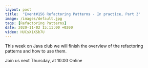 ```yaml
---
layout: post
title:  "Event#156 Refactoring Patterns - In practice, Part 3"
image: /images/default.jpg
tags: [Refactoring Patterns]
date: 2020-11-02 15:11:00 +0200
video: HUCsX1XSb7U
---
```


This week on Java club we will finish the overview of the refactoring patterns and how to use them. []()

Join us next Thursday, at 10:00 Online
